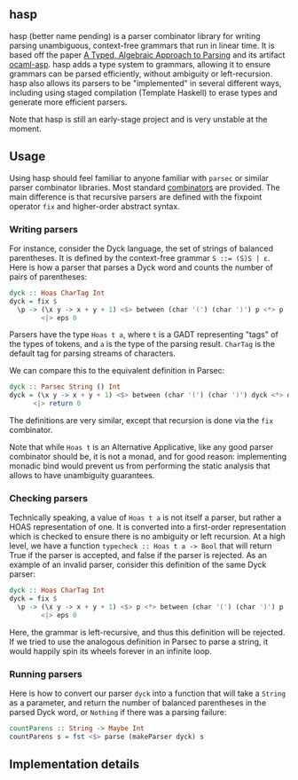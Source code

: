 ## hasp

hasp (better name pending) is a parser combinator library for writing parsing unambiguous, context-free grammars that run in linear time.
It is based off the paper [A Typed, Algebraic Approach to Parsing](https://www.cl.cam.ac.uk/~jdy22/papers/a-typed-algebraic-approach-to-parsing.pdf) and its artifact [ocaml-asp](https://github.com/yallop/ocaml-asp/).
hasp adds a type system to grammars, allowing it to ensure grammars can be parsed efficiently, without ambiguity or left-recursion.
hasp also allows its parsers to be "implemented" in several different ways, including using staged compilation (Template Haskell) to erase types and generate more efficient parsers.

Note that hasp is still an early-stage project and is very unstable at the moment.

## Usage

Using hasp should feel familiar to anyone familiar with `parsec` or similar parser combinator libraries.
Most standard [combinators](https://hackage.haskell.org/package/parsec-3.1.17.0/docs/Text-Parsec-Combinator.html) are provided.
The main difference is that recursive parsers are defined with the fixpoint operator `fix` and higher-order abstract syntax.

### Writing parsers
For instance, consider the Dyck language, the set of strings of balanced parentheses.
It is defined by the context-free grammar `S ::= (S)S | ε`.
Here is how a parser that parses a Dyck word and counts the number of pairs of parentheses:

```haskell
dyck :: Hoas CharTag Int
dyck = fix $ 
  \p -> (\x y -> x + y + 1) <$> between (char '(') (char ')') p <*> p
        <|> eps 0
```

Parsers have the type `Hoas t a`, where `t` is a GADT representing "tags" of the types of tokens, and `a` is the type of the parsing result. `CharTag` is the default tag for parsing streams of characters.

We can compare this to the equivalent definition in Parsec:
```haskell
dyck :: Parsec String () Int
dyck = (\x y -> x + y + 1) <$> between (char '(') (char ')') dyck <*> dyck 
      <|> return 0
```

The definitions are very similar, except that recursion is done via the `fix` combinator.

Note that while `Hoas t` is an Alternative Applicative, like any good parser combinator should be, it is not a monad, and for good reason: implementing monadic bind would prevent us from performing the static analysis that allows to have unambiguity guarantees.

### Checking parsers

Technically speaking, a value of `Hoas t a` is not itself a parser, but rather a HOAS representation of one.
It is converted into a first-order representation which is checked to ensure there is no ambiguity or left recursion.
At a high level, we have a function `typecheck :: Hoas t a -> Bool` that will return True if the parser is accepted, and false if the parser is rejected.
As an example of an invalid parser, consider this definition of the same Dyck parser:

```haskell
dyck :: Hoas CharTag Int
dyck = fix $ 
  \p -> (\x y -> x + y + 1) <$> p <*> between (char '(') (char ')') p
        <|> eps 0
```
Here, the grammar is left-recursive, and thus this definition will be rejected. If we tried to use the analogous definition in Parsec to parse a string, it would happily spin its wheels forever in an infinite loop.

### Running parsers
Here is how to convert our parser `dyck` into a function that will take a `String` as a parameter, and return the number of balanced parentheses in the parsed Dyck word, or `Nothing` if there was a parsing failure:

```haskell
countParens :: String -> Maybe Int
countParens s = fst <$> parse (makeParser dyck) s
```


## Implementation details